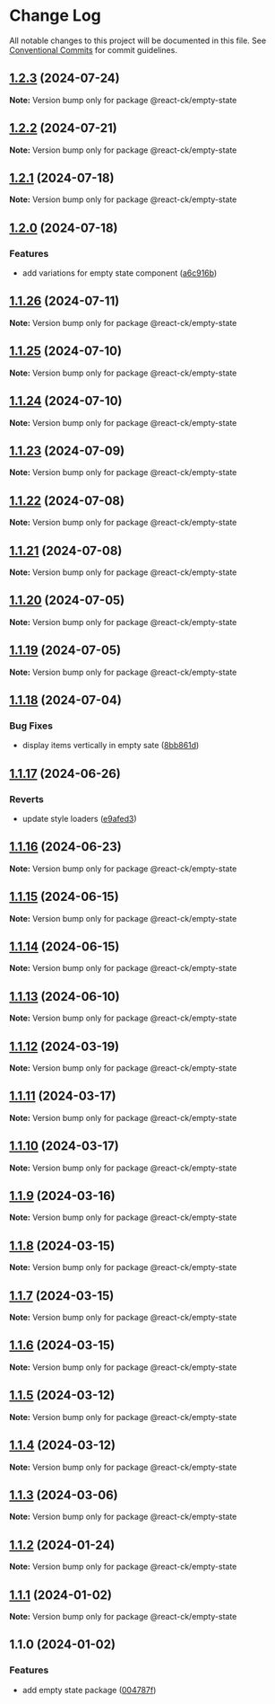 # Change Log

All notable changes to this project will be documented in this file.
See [Conventional Commits](https://conventionalcommits.org) for commit guidelines.

## [1.2.3](https://github.com/abelflopes/react-ck/compare/@react-ck/empty-state@1.2.2...@react-ck/empty-state@1.2.3) (2024-07-24)

**Note:** Version bump only for package @react-ck/empty-state





## [1.2.2](https://github.com/abelflopes/react-ck/compare/@react-ck/empty-state@1.2.1...@react-ck/empty-state@1.2.2) (2024-07-21)

**Note:** Version bump only for package @react-ck/empty-state





## [1.2.1](https://github.com/abelflopes/react-ck/compare/@react-ck/empty-state@1.2.0...@react-ck/empty-state@1.2.1) (2024-07-18)

**Note:** Version bump only for package @react-ck/empty-state





## [1.2.0](https://github.com/abelflopes/react-ck/compare/@react-ck/empty-state@1.1.26...@react-ck/empty-state@1.2.0) (2024-07-18)


### Features

* add variations for empty state component ([a6c916b](https://github.com/abelflopes/react-ck/commit/a6c916b7e3215bbe77cdd2e95ac7ae4dc8f5a8ee))



## [1.1.26](https://github.com/abelflopes/react-ck/compare/@react-ck/empty-state@1.1.25...@react-ck/empty-state@1.1.26) (2024-07-11)

**Note:** Version bump only for package @react-ck/empty-state





## [1.1.25](https://github.com/abelflopes/react-ck/compare/@react-ck/empty-state@1.1.24...@react-ck/empty-state@1.1.25) (2024-07-10)

**Note:** Version bump only for package @react-ck/empty-state





## [1.1.24](https://github.com/abelflopes/react-ck/compare/@react-ck/empty-state@1.1.23...@react-ck/empty-state@1.1.24) (2024-07-10)

**Note:** Version bump only for package @react-ck/empty-state





## [1.1.23](https://github.com/abelflopes/react-ck/compare/@react-ck/empty-state@1.1.22...@react-ck/empty-state@1.1.23) (2024-07-09)

**Note:** Version bump only for package @react-ck/empty-state





## [1.1.22](https://github.com/abelflopes/react-ck/compare/@react-ck/empty-state@1.1.21...@react-ck/empty-state@1.1.22) (2024-07-08)

**Note:** Version bump only for package @react-ck/empty-state





## [1.1.21](https://github.com/abelflopes/react-ck/compare/@react-ck/empty-state@1.1.20...@react-ck/empty-state@1.1.21) (2024-07-08)

**Note:** Version bump only for package @react-ck/empty-state





## [1.1.20](https://github.com/abelflopes/react-ck/compare/@react-ck/empty-state@1.1.19...@react-ck/empty-state@1.1.20) (2024-07-05)

**Note:** Version bump only for package @react-ck/empty-state





## [1.1.19](https://github.com/abelflopes/react-ck/compare/@react-ck/empty-state@1.1.18...@react-ck/empty-state@1.1.19) (2024-07-05)

**Note:** Version bump only for package @react-ck/empty-state





## [1.1.18](https://github.com/abelflopes/react-ck/compare/@react-ck/empty-state@1.1.17...@react-ck/empty-state@1.1.18) (2024-07-04)


### Bug Fixes

* display items vertically in empty sate ([8bb861d](https://github.com/abelflopes/react-ck/commit/8bb861dba20ae01cdb72b09bcc42713298ad85d9))



## [1.1.17](https://github.com/abelflopes/react-ck/compare/@react-ck/empty-state@1.1.16...@react-ck/empty-state@1.1.17) (2024-06-26)


### Reverts

* update style loaders ([e9afed3](https://github.com/abelflopes/react-ck/commit/e9afed309e7893e95b4b02cceb7e9636670740b8))



## [1.1.16](https://github.com/abelflopes/react-ck/compare/@react-ck/empty-state@1.1.15...@react-ck/empty-state@1.1.16) (2024-06-23)

**Note:** Version bump only for package @react-ck/empty-state





## [1.1.15](https://github.com/abelflopes/react-ck/compare/@react-ck/empty-state@1.1.14...@react-ck/empty-state@1.1.15) (2024-06-15)

**Note:** Version bump only for package @react-ck/empty-state





## [1.1.14](https://github.com/abelflopes/react-ck/compare/@react-ck/empty-state@1.1.13...@react-ck/empty-state@1.1.14) (2024-06-15)

**Note:** Version bump only for package @react-ck/empty-state





## [1.1.13](https://github.com/abelflopes/react-ck/compare/@react-ck/empty-state@1.1.12...@react-ck/empty-state@1.1.13) (2024-06-10)

**Note:** Version bump only for package @react-ck/empty-state





## [1.1.12](https://github.com/abelflopes/react-ck/compare/@react-ck/empty-state@1.1.11...@react-ck/empty-state@1.1.12) (2024-03-19)

**Note:** Version bump only for package @react-ck/empty-state





## [1.1.11](https://github.com/abelflopes/react-ck/compare/@react-ck/empty-state@1.1.10...@react-ck/empty-state@1.1.11) (2024-03-17)

**Note:** Version bump only for package @react-ck/empty-state





## [1.1.10](https://github.com/abelflopes/react-ck/compare/@react-ck/empty-state@1.1.9...@react-ck/empty-state@1.1.10) (2024-03-17)

**Note:** Version bump only for package @react-ck/empty-state





## [1.1.9](https://github.com/abelflopes/react-ck/compare/@react-ck/empty-state@1.1.8...@react-ck/empty-state@1.1.9) (2024-03-16)

**Note:** Version bump only for package @react-ck/empty-state





## [1.1.8](https://github.com/abelflopes/react-ck/compare/@react-ck/empty-state@1.1.7...@react-ck/empty-state@1.1.8) (2024-03-15)

**Note:** Version bump only for package @react-ck/empty-state





## [1.1.7](https://github.com/abelflopes/react-ck/compare/@react-ck/empty-state@1.1.6...@react-ck/empty-state@1.1.7) (2024-03-15)

**Note:** Version bump only for package @react-ck/empty-state





## [1.1.6](https://github.com/abelflopes/react-ck/compare/@react-ck/empty-state@1.1.5...@react-ck/empty-state@1.1.6) (2024-03-15)

**Note:** Version bump only for package @react-ck/empty-state





## [1.1.5](https://github.com/abelflopes/react-ck/compare/@react-ck/empty-state@1.1.4...@react-ck/empty-state@1.1.5) (2024-03-12)

**Note:** Version bump only for package @react-ck/empty-state





## [1.1.4](https://github.com/abelflopes/react-ck/compare/@react-ck/empty-state@1.1.3...@react-ck/empty-state@1.1.4) (2024-03-12)

**Note:** Version bump only for package @react-ck/empty-state





## [1.1.3](https://github.com/abelflopes/react-ck/compare/@react-ck/empty-state@1.1.2...@react-ck/empty-state@1.1.3) (2024-03-06)

**Note:** Version bump only for package @react-ck/empty-state





## [1.1.2](https://github.com/abelflopes/react-ck/compare/@react-ck/empty-state@1.1.1...@react-ck/empty-state@1.1.2) (2024-01-24)

**Note:** Version bump only for package @react-ck/empty-state





## [1.1.1](https://github.com/abelflopes/react-ck/compare/@react-ck/empty-state@1.1.0...@react-ck/empty-state@1.1.1) (2024-01-02)

**Note:** Version bump only for package @react-ck/empty-state





## 1.1.0 (2024-01-02)


### Features

* add empty state package ([004787f](https://github.com/abelflopes/react-ck/commit/004787ffe718de5c77ba80da623d853c67a2e966))
